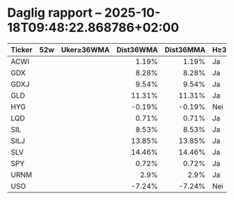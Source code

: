 # Daglig rapport – 2025-10-18T09:48:22.868786+02:00

| Ticker | 52w | Uker≥36WMA | Dist36WMA | Dist36MMA | H≥36 | D≥36 | W≥36 | M≥36 | RSI14(D) | MACD(D) | MACDcross(D) | GDX/GLD>50 | SIL/SLV>50 | Vol20 |
|---|---|---:|---:|---:|---|---|---|---|---:|---:|---|---|---|---|
| ACWI |  |  | 1.19% | 1.19% | Ja | Ja | Ja | Ja | 53.8 | 0.684 | Nei |  |  |  |
| GDX |  |  | 8.28% | 8.28% | Ja | Ja | Ja | Ja | 55.63 | 3.347 | Nei |  |  |  |
| GDXJ |  |  | 9.54% | 9.54% | Ja | Ja | Ja | Ja | 56.24 | 5.163 | Nei |  |  |  |
| GLD |  |  | 11.31% | 11.31% | Ja | Ja | Ja | Ja | 76.99 | 14.487 | Nei |  |  |  |
| HYG |  |  | -0.19% | -0.19% | Nei | Nei | Nei | Nei | 40.6 | -0.088 | Nei |  |  |  |
| LQD |  |  | 0.71% | 0.71% | Ja | Ja | Ja | Ja | 60.33 | 0.293 | Nei |  |  |  |
| SIL |  |  | 8.53% | 8.53% | Ja | Ja | Ja | Ja | 55.27 | 3.459 | Nei |  |  |  |
| SILJ |  |  | 13.85% | 13.85% | Ja | Ja | Ja | Ja | 58.71 | 1.493 | Nei |  |  |  |
| SLV |  |  | 14.46% | 14.46% | Ja | Ja | Ja | Ja | 68.51 | 2.527 | Nei |  |  |  |
| SPY |  |  | 0.72% | 0.72% | Ja | Ja | Ja | Ja | 50.63 | 2.462 | Nei |  |  |  |
| URNM |  |  | 2.9% | 2.9% | Ja | Ja | Ja | Ja | 47.85 | 2.259 | Nei |  |  |  |
| USO |  |  | -7.24% | -7.24% | Nei | Nei | Nei | Nei | 24.0 | -1.575 | Nei |  |  |  |